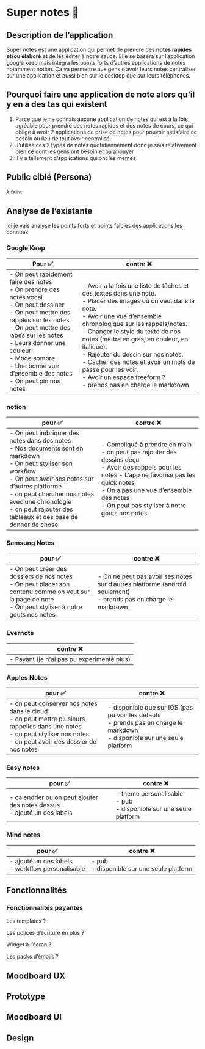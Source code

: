 # Super notes &#x1f4d4;

## Description de l’application

Super notes est une application qui permet de prendre des **notes rapides et/ou élaboré** et de les éditer à notre sauce. Elle se basera sur l’application google keep mais intégra les points forts d’autres applications de notes notamment notion. Ça va permettre aux gens d’avoir leurs notes centraliser sur une application et aussi bien sur le desktop que sur leurs téléphones.

## Pourquoi faire une application de note alors qu’il y en a des tas qui existent

1. Parce que je ne connais aucune application de notes qui est à la fois agréable pour prendre des notes rapides et des notes de cours, ce qui oblige à avoir 2 applications de prise de notes pour pouvoir satisfaire ce besoin au lieu de tout avoir centralisé.
2. J’utilise ces 2 types de notes quotidiennement donc je sais relativement bien ce dont les gens ont besoin et ou appuyer
3. Il y a tellement d’applications qui ont les memes

## Public ciblé (Persona)

à faire

## Analyse de l’existante

Ici je vais analyse les points forts et points faibles des applications les connues

### Google Keep

| Pour ✅                                                                                                                                                                                                                                                                                                             | contre ❌                                                                                                                                                                                                                                                                                                                                                                                                                                                                            |
|--------------------------------------------------------------------------------------------------------------------------------------------------------------------------------------------------------------------------------------------------------------------------------------------------------------------|-------------------------------------------------------------------------------------------------------------------------------------------------------------------------------------------------------------------------------------------------------------------------------------------------------------------------------------------------------------------------------------------------------------------------------------------------------------------------------------|
| - On peut rapidement faire des notes </br>- On prendre des notes vocal </br>- On peut dessiner  </br>- On peut mettre des rapples sur les notes</br>- On peut mettre des labes sur les notes</br>- Leurs donner une couleur</br>- Mode sombre</br>- Une bonne vue d’ensemble des notes</br>- On peut pin nos notes | </br> - Avoir a la fois une liste de tâches et des textes dans une note. </br> - Placer des images où on veut dans la note. </br> - Avoir une vue d’ensemble chronologique sur les rappels/notes. </br> - Changer le style du texte de nos notes (mettre en gras, en couleur, en italique). </br> - Rajouter du dessin sur nos notes. </br> - Cacher des notes et avoir un mots de passe pour les voir. </br> - Avoir un espace freeform ? </br> - prends pas en charge le markdown |

### notion

| pour ✅                                                                                                                                                                                                                                                                                                        | contre ❌                                                                                                                                                                                                                                                         |
|---------------------------------------------------------------------------------------------------------------------------------------------------------------------------------------------------------------------------------------------------------------------------------------------------------------|------------------------------------------------------------------------------------------------------------------------------------------------------------------------------------------------------------------------------------------------------------------|
| - On peut imbriquer des notes dans des notes </br> - Nos documents sont en markdown </br> - On peut styliser son workflow </br> - On peut avoir ses notes sur d’autres platforme </br> - on peut chercher nos notes avec une chronologie </br> - on peut rajouter des tableaux et des base de donner de chose | - Compliqué à prendre en main </br> - on peut pas rajouter des dessins deçu </br> - Avoir des rappels pour les notes  - L’app ne favorise pas les quick notes </br> - On a pas une vue d’ensemble des notes </br> - On peut pas styliser à notre gouts nos notes |

### Samsung Notes

| pour ✅                                                                                                                                                        | contre ❌                                                                                                            |
|---------------------------------------------------------------------------------------------------------------------------------------------------------------|---------------------------------------------------------------------------------------------------------------------|
| - On peut créer des dossiers de nos notes</br> - On peut placer son contenu comme on veut sur la page de note</br> - On peut styliser à notre gouts nos notes | - On ne peut pas avoir ses notes sur d’autres platforme (android seulement)</br> - prends pas en charge le markdown |

### Evernote

| contre ❌                                   |
|--------------------------------------------|
| - Payant (je n'ai pas pu experimenté plus) |

### Apples Notes

| pour ✅                                                                                                                                                                               | contre ❌                                                                                                                           |
|--------------------------------------------------------------------------------------------------------------------------------------------------------------------------------------|------------------------------------------------------------------------------------------------------------------------------------|
| - on peut conserver nos notes dans le cloud</br> - on peut mettre plusieurs rappelles dans une notes</br> - on peut styliser nos notes</br> - on peut avoir des dossier de nos notes | - disponible que sur IOS (pas pu voir les défauts</br> - prends pas en charge le markdown</br> - disponible sur une seule platform |

### Easy notes

| pour ✅                                                                         | contre ❌ |
|--------------------------------------------------------------------------------|---|
| - calendrier ou on peut ajouter des notes dessus </br> - ajouté un des labels  | - theme personalisable </br> - pub </br>- disponible sur une seule platform |

 

### Mind notes

| pour ✅                                               | contre ❌                                      |
|------------------------------------------------------|-----------------------------------------------|
| - ajouté un des labels</br>- workflow personalisable | - pub</br>- disponible sur une seule platform |

## Fonctionnalités

### Fonctionnalités payantes

Les templates ?

Les polices d’écriture en plus ? 

Widget à l’écran ?

Les packs d’émojis ?

## Moodboard UX

## Prototype

## Moodboard UI

## Design